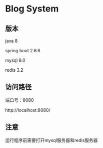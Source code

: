 # Blog System

## 版本

java 8

spring boot 2.6.6

mysql 8.0

redis 3.2

## 访问路径
端口号：8080

http://localhost:8080/

## 注意

运行程序前需要打开mysql服务器和redis服务器
